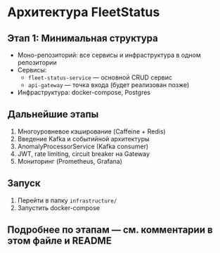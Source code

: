 # Архитектура FleetStatus

## Этап 1: Минимальная структура

- Моно-репозиторий: все сервисы и инфраструктура в одном репозитории
- Сервисы:
  - `fleet-status-service` — основной CRUD сервис
  - `api-gateway` — точка входа (будет реализован позже)
- Инфраструктура: docker-compose, Postgres

## Дальнейшие этапы

1. Многоуровневое кэширование (Caffeine + Redis)
2. Введение Kafka и событийной архитектуры
3. AnomalyProcessorService (Kafka consumer)
4. JWT, rate limiting, circuit breaker на Gateway
5. Мониторинг (Prometheus, Grafana)

## Запуск

1. Перейти в папку `infrastructure/`
2. Запустить docker-compose

## Подробнее по этапам — см. комментарии в этом файле и README 